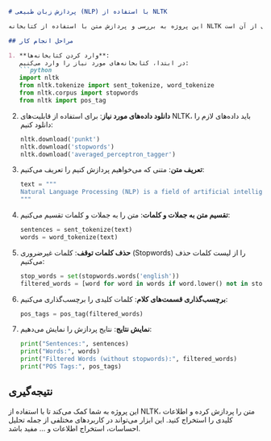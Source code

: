 
```markdown
# پردازش زبان طبیعی (NLP) با استفاده از NLTK

این پروژه به بررسی و پردازش متن با استفاده از کتابخانه NLTK در زبان پایتون می‌پردازد. هدف این پروژه تحلیل متن و استخراج اطلاعات کلیدی از آن است.

## مراحل انجام کار

1. **وارد کردن کتابخانه‌ها**:
   در ابتدا، کتابخانه‌های مورد نیاز را وارد می‌کنیم:
   ```python
   import nltk
   from nltk.tokenize import sent_tokenize, word_tokenize
   from nltk.corpus import stopwords
   from nltk import pos_tag
   ```

2. **دانلود داده‌های مورد نیاز**:
   برای استفاده از قابلیت‌های NLTK، باید داده‌های لازم را دانلود کنیم:
   ```python
   nltk.download('punkt')
   nltk.download('stopwords')
   nltk.download('averaged_perceptron_tagger')
   ```

3. **تعریف متن**:
   متنی که می‌خواهیم پردازش کنیم را تعریف می‌کنیم:
   ```python
   text = """
   Natural Language Processing (NLP) is a field of artificial intelligence that gives computers the ability to understand text and spoken words in much the same way human beings can.
   """
   ```

4. **تقسیم متن به جملات و کلمات**:
   متن را به جملات و کلمات تقسیم می‌کنیم:
   ```python
   sentences = sent_tokenize(text)
   words = word_tokenize(text)
   ```

5. **حذف کلمات توقف**:
   کلمات غیرضروری (Stopwords) را از لیست کلمات حذف می‌کنیم:
   ```python
   stop_words = set(stopwords.words('english'))
   filtered_words = [word for word in words if word.lower() not in stop_words]
   ```

6. **برچسب‌گذاری قسمت‌های کلام**:
   کلمات کلیدی را برچسب‌گذاری می‌کنیم:
   ```python
   pos_tags = pos_tag(filtered_words)
   ```

7. **نمایش نتایج**:
   نتایج پردازش را نمایش می‌دهیم:
   ```python
   print("Sentences:", sentences)
   print("Words:", words)
   print("Filtered Words (without stopwords):", filtered_words)
   print("POS Tags:", pos_tags)
   ```

## نتیجه‌گیری

این پروژه به شما کمک می‌کند تا با استفاده از NLTK، متن را پردازش کرده و اطلاعات کلیدی را استخراج کنید. این ابزار می‌تواند در کاربردهای مختلفی از جمله تحلیل احساسات، استخراج اطلاعات و ... مفید باشد.
